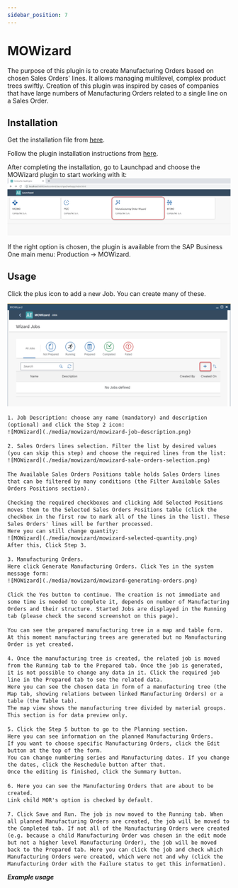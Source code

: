 ```yaml
---
sidebar_position: 7
---
```

# MOWizard

The purpose of this plugin is to create Manufacturing Orders based on chosen Sales Orders' lines. It allows managing multilevel, complex product trees swiftly. Creation of this plugin was inspired by cases of companies that have large numbers of Manufacturing Orders related to a single line on a Sales Order.

## Installation

Get the installation file from [here](/docs/appengine/download/appengine/).

Follow the plugin installation instructions from [here](/docs/appengine/administrators-guide/configuration-and-administration/overview#plugins).

After completing the installation, go to Launchpad and choose the MOWizard plugin to start working with it:
![MOWizard](./media/mowizard/mowizard.png)

If the right option is chosen, the plugin is available from the SAP Business One main menu: Production → MOWizard.

## Usage

Click the plus icon to add a new Job. You can create many of these.

![MOWizard](./media/mowizard/mowizard-add-job.png)

    1. Job Description: choose any name (mandatory) and description (optional) and click the Step 2 icon:
    ![MOWizard](./media/mowizard/mowizard-job-description.png)

    2. Sales Orders lines selection. Filter the list by desired values (you can skip this step) and choose the required lines from the list:
    ![MOWizard](./media/mowizard/mowizard-sale-orders-selection.png)

    The Available Sales Orders Positions table holds Sales Orders lines that can be filtered by many conditions (the Filter Available Sales Orders Positions section).

    Checking the required checkboxes and clicking Add Selected Positions moves them to the Selected Sales Orders Positions table (click the checkbox in the first row to mark all of the lines in the list). These Sales Orders' lines will be further processed.
    Here you can still change quantity:
    ![MOWizard](./media/mowizard/mowizard-selected-quantity.png)
    After this, Click Step 3. 

    3. Manufacturing Orders.
    Here click Generate Manufacturing Orders. Click Yes in the system message form:
    ![MOWizard](./media/mowizard/mowizard-generating-orders.png)

    Click the Yes button to continue. The creation is not immediate and some time is needed to complete it, depends on number of Manufacturing Orders and their structure. Started Jobs are displayed in the Running tab (please check the second screenshot on this page).

    You can see the prepared manufacturing tree in a map and table form.
    At this moment manufacturing trees are generated but no Manufacturing Order is yet created.

    4. Once the manufacturing tree is created, the related job is moved from the Running tab to the Prepared tab. Once the job is generated, it is not possible to change any data in it. Click the required job line in the Prepared tab to see the related data.
    Here you can see the chosen data in form of a manufacturing tree (the Map tab, showing relations between linked Manufacturing Orders) or a table (the Table tab).
    The map view shows the manufacturing tree divided by material groups.
    This section is for data preview only.

    5. Click the Step 5 button to go to the Planning section.
    Here you can see information on the planned Manufacturing Orders.
    If you want to choose specific Manufacturing Orders, click the Edit button at the top of the form.
    You can change numbering series and Manufacturing dates. If you change the dates, click the Reschedule button after that.
    Once the editing is finished, click the Summary button.

    6. Here you can see the Manufacturing Orders that are about to be created.
    Link child MOR's option is checked by default.

    7. Click Save and Run. The job is now moved to the Running tab. When all planned Manufacturing Orders are created, the job will be moved to the Completed tab. If not all of the Manufacturing Orders were created (e.g. because a child Manufacturing Order was chosen in the edit mode but not a higher level Manufacturing Order), the job will be moved back to the Prepared tab. Here you can click the job and check which Manufacturing Orders were created, which were not and why (click the Manufacturing Order with the Failure status to get this information).

***Example usage***
